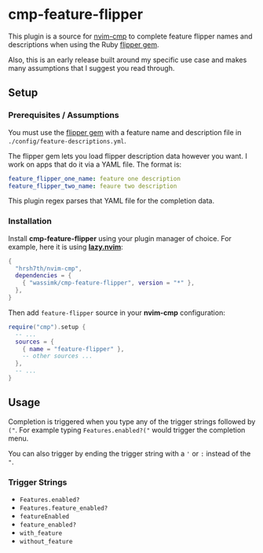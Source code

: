 # cmp-feature-flipper

This plugin is a source for [nvim-cmp](https://github.com/hrsh7th/nvim-cmp) to complete feature flipper names and descriptions when using the Ruby [flipper gem](https://github.com/jnunemaker/flipper).

Also, this is an early release built around my specific use case and makes many assumptions that I suggest you read through.

## Setup

### Prerequisites / Assumptions

You must use the [flipper gem](https://github.com/jnunemaker/flipper) with a feature name and description file in `./config/feature-descriptions.yml`.

The flipper gem lets you load flipper description data however you want. I work on apps that do it via a YAML file. The format is:

```yaml
feature_flipper_one_name: feature one description
feature_flipper_two_name: feaure two description
```

This plugin regex parses that YAML file for the completion data.

### Installation

Install **cmp-feature-flipper** using your plugin manager of choice. For example, here it is using [**lazy.nvim**](https://github.com/folke/lazy.nvim):

```lua
{
  "hrsh7th/nvim-cmp",
  dependencies = {
    { "wassimk/cmp-feature-flipper", version = "*" },
  },
}
```

Then add `feature-flipper` source in your **nvim-cmp** configuration:

```lua
require("cmp").setup {
  -- ...
  sources = {
    { name = "feature-flipper" },
    -- other sources ...
  },
  -- ...
}
```

## Usage

Completion is triggered when you type any of the trigger strings followed by `("`. For example typing `Features.enabled?("` would trigger the completion menu.

You can also trigger by ending the trigger string with a `'` or `:` instead of the `"`.

### Trigger Strings

- `Features.enabled?`
- `Features.feature_enabled?`
- `featureEnabled`
- `feature_enabled?`
- `with_feature`
- `without_feature`
